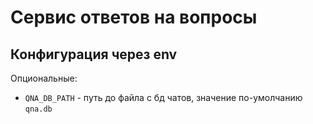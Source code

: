 # Сервис ответов на вопросы

## Конфигурация через env

Опциональные:

- `QNA_DB_PATH` - путь до файла с бд чатов, значение по-умолчанию `qna.db`
